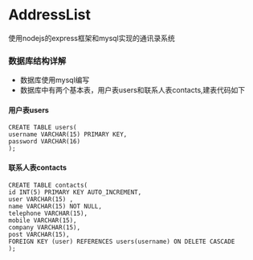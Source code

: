 # AddressList
使用nodejs的express框架和mysql实现的通讯录系统

### 数据库结构详解
* 数据库使用mysql编写
* 数据库中有两个基本表，用户表users和联系人表contacts,建表代码如下

 #### 用户表users
    CREATE TABLE users(
    username VARCHAR(15) PRIMARY KEY,
    password VARCHAR(16)
    );

 #### 联系人表contacts
    CREATE TABLE contacts(
    id INT(5) PRIMARY KEY AUTO_INCREMENT,
    user VARCHAR(15) ,
    name VARCHAR(15) NOT NULL,
    telephone VARCHAR(15),
    mobile VARCHAR(15),
    company VARCHAR(15),
    post VARCHAR(15),
    FOREIGN KEY (user) REFERENCES users(username) ON DELETE CASCADE
    );
